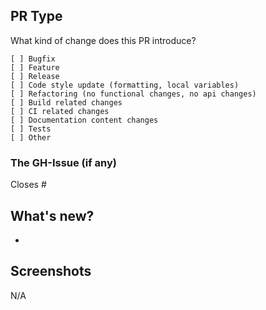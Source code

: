 ## PR Type

What kind of change does this PR introduce?

```
[ ] Bugfix
[ ] Feature
[ ] Release
[ ] Code style update (formatting, local variables)
[ ] Refactoring (no functional changes, no api changes)
[ ] Build related changes
[ ] CI related changes
[ ] Documentation content changes
[ ] Tests
[ ] Other
```

### The GH-Issue (if any)

Closes #

## What's new?

-

## Screenshots

N/A
